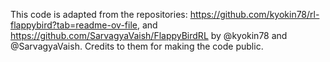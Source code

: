 This code is adapted from the repositories: https://github.com/kyokin78/rl-flappybird?tab=readme-ov-file, and https://github.com/SarvagyaVaish/FlappyBirdRL by @kyokin78 and @SarvagyaVaish. Credits to them for making the code public. 
